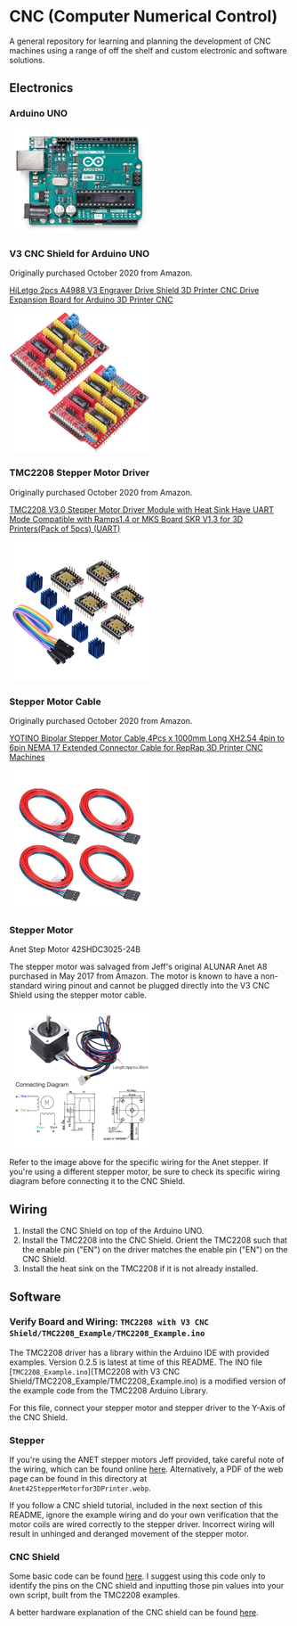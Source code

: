# CNC (Computer Numerical Control)

A general repository for learning and planning the development of CNC machines using a range of off the shelf and custom electronic and software solutions.





## Electronics

### Arduino UNO

<img src="images/Arduino UNO.png" width=50%>

### V3 CNC Shield for Arduino UNO

Originally purchased October 2020 from Amazon.

[HiLetgo 2pcs A4988 V3 Engraver Drive Shield 3D Printer CNC Drive Expansion Board for Arduino 3D Printer CNC](https://www.amazon.com/dp/B01D2HL9T8?ref_=ppx_hzsearch_conn_dt_b_fed_asin_title_1)

<img src="images/CNC Shield.jpg" width=50%>

### TMC2208 Stepper Motor Driver

Originally purchased October 2020 from Amazon.

[TMC2208 V3.0 Stepper Motor Driver Module with Heat Sink Have UART Mode Compatible with Ramps1.4 or MKS Board SKR V1.3 for 3D Printers(Pack of 5pcs) (UART)](https://www.amazon.com/dp/B07RTBG8KK?ref_=ppx_hzsearch_conn_dt_b_fed_asin_title_2)

<img src="images/TMC2208.jpg" width=50%>

### Stepper Motor Cable

Originally purchased October 2020 from Amazon.

[YOTINO Bipolar Stepper Motor Cable,4Pcs x 1000mm Long XH2.54 4pin to 6pin NEMA 17 Extended Connector Cable for RepRap 3D Printer CNC Machines](https://www.amazon.com/dp/B07CBV8DVZ?ref_=ppx_hzsearch_conn_dt_b_fed_asin_title_2)

<img src="images/Stepper Motor Cable.jpg" width=50%>

### Stepper Motor

Anet Step Motor 42SHDC3025-24B

The stepper motor was salvaged from Jeff's original ALUNAR Anet A8 purchased in May 2017 from Amazon. The motor is known to have a non-standard wiring pinout and cannot be plugged directly into the V3 CNC Shield using the stepper motor cable.

<img src="images/Anet42StepperMotorfor3DPrinter.png" width=50%>

Refer to the image above for the specific wiring for the Anet stepper. If you're using a different stepper motor, be sure to check its specific wiring diagram before connecting it to the CNC Shield.





## Wiring

1. Install the CNC Shield on top of the Arduino UNO.
1. Install the TMC2208 into the CNC Shield. Orient the TMC2208 such that the enable pin ("EN") on the driver matches the enable pin ("EN") on the CNC Shield.
1. Install the heat sink on the TMC2208 if it is not already installed.





## Software

### Verify Board and Wiring: `TMC2208 with V3 CNC Shield/TMC2208_Example/TMC2208_Example.ino`

The TMC2208 driver has a library within the Arduino IDE with provided examples. Version 0.2.5 is latest at time of 
this README. The INO file [`TMC2208_Example.ino`](TMC2208 with V3 CNC Shield/TMC2208_Example/TMC2208_Example.ino) is a modified version of the example code from the TMC2208 Arduino Library.

For this file, connect your stepper motor and stepper driver to the Y-Axis of the CNC Shield.



### Stepper

If you're using the ANET stepper motors Jeff provided, take careful note 
of the wiring, which can be found online 
[here](https://shop.anet3d.com/products/42-stepper-motor). Alternatively, 
a PDF of the web page can be found in this directory at 
`Anet42StepperMotorfor3DPrinter.webp`.

If you follow a CNC shield tutorial, included in the next section of this 
README, ignore the example wiring and do your own verification that the 
motor coils are wired correctly to the stepper driver. Incorrect wiring 
will result in unhinged and deranged movement of the stepper motor.

### CNC Shield

Some basic code can be found 
[here](https://www.aranacorp.com/en/using-an-arduino-cnc-shield-v3/). I 
suggest using this code only to identify the pins on the CNC shield and 
inputting those pin values into your own script, built from the TMC2208 
examples.

A better hardware explanation of the CNC shield can be found 
[here](https://www.zyltech.com/arduino-cnc-shield-instructions/).
